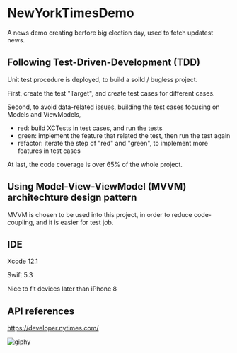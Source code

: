 # NewYorkTimesDemo
A news demo creating berfore big election day, used to fetch updatest news.

## Following Test-Driven-Development (TDD)
Unit test procedure is deployed, to build a soild / bugless project.

First, create the test "Target", and create test cases for different cases. 

Second, to avoid data-related issues, building the test cases focusing on Models and ViewModels,
 - red: build XCTests in test cases, and run the tests
 - green: implement the feature that related the test, then run the test again
 - refactor: iterate the step of "red" and "green", to implement more features in test cases

At last, the code coverage is over 65% of the whole project.

## Using Model-View-ViewModel (MVVM) architechture design pattern
MVVM is chosen to be used into this project, in order to reduce code-coupling, and it is easier for test job.

## IDE
Xcode 12.1

Swift 5.3

Nice to fit devices later than iPhone 8

## API references
https://developer.nytimes.com/


![giphy](https://user-images.githubusercontent.com/63318597/98021781-ba3f9980-1dd2-11eb-83e9-aac3777b1ee5.gif)

